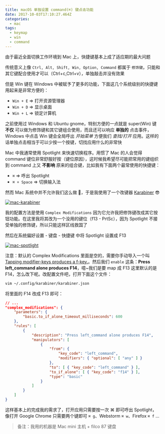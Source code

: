 ```yaml
---
title: macOS 单独设置 command(⌘) 键点击功能
date: 2017-10-03T17:10:27.464Z
categories:
  - mac
tags:
  - keymap
  - win
  - command
---
```


由于最近全面切换工作环境到 Mac 上，快捷键基本上成了适应期的最大问题

传统意义上像 `Ctrl, Alt, Shift, Win, Option, Command` 都属于 `修饰键`，只能和其它键配合使用才可以（Ctrl+c,Ctrl+v），单独敲击并没有效果

但是 Win 键在 Windows 中被赋予了更多的功能，下面这几个系统级别的快捷键用起来是非常方便的：

* `Win + E` ⇒ 打开资源管理器
* `Win + D` ⇒ 显示桌面
* `Win + L` ⇒ 锁定计算机

之前使用过 Windows 和 Ubuntu gnome，特别方便的一点就是 super(Win) 键 **不仅** 可以做为修饰键和其它键组合使用，而且还可以响应 **单独的** 点击事件，Windows 中点击 Win 键会全局呼出 _开始菜单_ 方便我们 _查找/打开_ 应用。这样的话单独点击相当于可以少按一个按键，切找应用什么的非常快

Mac 中我通常使用 Spotlight 来快速切换程序。用惯了 Mac 的人会觉得 command 键位非常舒服好按（键位原因），这时候我希望尽可能把常用的键组织到 command 上又 **不影响** 原来的组合键，比如我有下面两个最常使用的快捷键：

* `⌘` ⇒ 呼出 Spotlight
* `⌘ + Space` ⇒ 切换输入法

然而 Mac 系统中并不允许我们这么做 🤔，于是我使用了一个改键器 [Karabiner](https://pqrs.org/osx/karabiner/) 😎

[![mac-karabiner](https://img20.360buyimg.com/devfe/jfs/t9160/329/2610957899/117091/8481138f/59d34e67Nb3bd2a2d.png)](https://img20.360buyimg.com/devfe/jfs/t9160/329/2610957899/117091/8481138f/59d34e67Nb3bd2a2d.png)

我的配置方法是使用 `Complex Modifications` 因为它允许我把修饰键改成其它按钮功能。在这里我将其改为一个没用的键位（f13 - PrtSc），因为 Spotlight 不接受单独的修饰键，所以只能这样区线救国了

然后在系统偏好设置 - 键盘 - 快捷键 中将 Spotlight 设置成 F13

[![mac-spotlight](https://img12.360buyimg.com/devfe/jfs/t9769/96/578527884/124966/ff1a2f04/59d34fbeN5b1e4775.png)](https://img12.360buyimg.com/devfe/jfs/t9769/96/578527884/124966/ff1a2f04/59d34fbeN5b1e4775.png)

注意：默认的 Complex Modifications 里面是空的，需要你手动导入一个叫 [Tapping modifier-keys produces a f-key.](https://pqrs.org/osx/karabiner/complex_modifications/#modifier_keys)。然后我们 `enable` 这条：**Press left_command alone produces F14**，噫~我们是要 map 成 F13 这里默认的是 F14，怎么改下呢。改配置文件吧，打开下面这个文件：

```bash
vim ~/.config/karabiner/karabiner.json
```

将里面的 F14 改成 F13 即可：

```json
// ...
"complex_modifications": {
    "parameters": {
        "basic.to_if_alone_timeout_milliseconds": 600
    },
    "rules": [
        {
            "description": "Press left_command alone produces F14",
            "manipulators": [
                {
                    "from": {
                        "key_code": "left_command",
                        "modifiers": { "optional": [ "any" ] }
                    },
                    "to": [ { "key_code": "left_command" } ],
                    "to_if_alone": [ { "key_code": "f14" } ],
                    "type": "basic"
                }
            ]
        }
    ]
}
```

这样基本上的完成我的需求了，打开应用只需要按一次 ⌘ 即可呼出 Spotlight，像打开 Google Chrome 只需要两个键即可 `⌘ g`、Webstorm `⌘ w`、Firefox `⌘ f` ...

> 备注：我用的机器是 Mac mini 主机 + filco 87 键盘